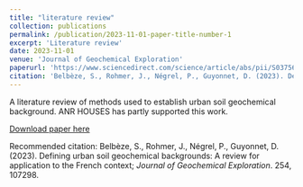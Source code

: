 ```yaml
---
title: "literature review"
collection: publications
permalink: /publication/2023-11-01-paper-title-number-1
excerpt: 'Literature review'
date: 2023-11-01
venue: 'Journal of Geochemical Exploration'
paperurl: 'https://www.sciencedirect.com/science/article/abs/pii/S0375674223001450'
citation: 'Belbèze, S., Rohmer, J., Négrel, P., Guyonnet, D. (2023). Defining urban soil geochemical backgrounds: A review for application to the French context; <i>Journal of Geochemical Exploration</i>. 254, 107298.'
---
```

A literature review of methods used to establish urban soil geochemical background. ANR HOUSES has partly supported this work.

[Download paper here](https://www.sciencedirect.com/science/article/abs/pii/S0375674223001450)

Recommended citation: Belbèze, S., Rohmer, J., Négrel, P., Guyonnet, D. (2023). Defining urban soil geochemical backgrounds: A review for application to the French context; <i>Journal of Geochemical Exploration</i>. 254, 107298.
